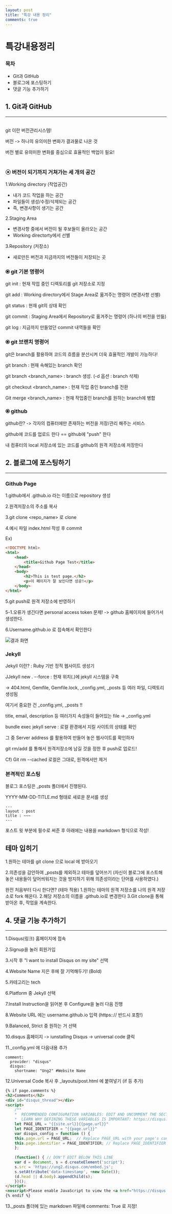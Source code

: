```yaml
---
layout: post
title: "특강 내용 정리"
comments: true
---
```


# 특강내용정리


### 목차
* Git과 GitHub
* 블로그에 포스팅하기
* 댓글 기능 추가하기



## 1. Git과 GitHub
---
</br>
git 이란 버전관리시스템!

​버전 -> 하나의 유의미한 변화가 결과물로 나온 것

​버전 별로 유의미한 변화를 중심으로 효율적인 백업이 필요! 
</br> </br>

### ⦿ 버전이 되기까지 거쳐가는 세 개의 공간

1.Working directory (작업공간)

- 내가 코드 작업을 하는 공간
- 파일들이 생성/수정/삭제되는 공간
- 즉, 변경사항이 생기는 공간

2.Staging Area

- 변경사항 중에서 버전이 될 후보들이 올라오는 공간
- Working directorty에서 선별
​

3.Repository (저장소)

- 새로만든 버전과 지금까지의 버전들이 저장되는 곳



### ⦿ git 기본 명령어 

git init : 현재 작업 중인 디렉토리를 git 저장소로 지정

git add : Working directory에서 Stage Area로 옮겨주는 명령어 (변경사항 선별)

git status : 현재 git의 상태 확인

git commit : Staging Area에서 Repository로 옮겨주는 명령어 (하나의 버전을 만듦)

git log : 지금까지 만들었던 commit 내역들을 확인


### ⦿ git 브랜치 명령어

git은 branch를 활용하여 코드의 흐름을 분산시켜 더욱 효율적인 개발이 가능하다!

git branch : 현재 속해있는 branch 확인

git branch <branch_name> : branch 생성. (-d 옵션 : branch 삭제)

git checkout <branch_name> : 현재 작업 중인 branch를 전환

Git merge <branch_name> : 현재 작업중인 branch를 원하는 branch에 병합


### ⦿ github

github란? -> 각자의 컴퓨터에만 존재하는 버전을 저장/관리 해주는 서비스

github에 코드를 업로드 한다  ==  github에 "push" 한다

내 컴퓨터의 local 저장소에 있는 코드를 github의 원격 저장소에 저장한다




## 2. 블로그에 포스팅하기
___

### Github Page


1.github에서 <username>.github.io 라는 이름으로 repository 생성

2.원격저장소의 주소를 복사

3.git clone <repo_name> <path> 로 clone

4.예시 파일 index.html 작성 후 commit

Ex) 
```html
<!DOCTYPE html>
<html>
	<head>
		<title>Github Page Test</title>
	</head>
	<body>
		<h2>This is test page.</h2>
		<p>이 페이지가 잘 보인다면 성공!</p>
	</body>
</html>
```

5.git push로 원격 저장소에 반영하기

5-1.오류가 생긴다면 personal access token 문제! -> github 홈페이지에 들어가서 생성한다.

6.Username.github.io 로 접속해서 확인한다

![결과 화면](./img/IMG_FD0920FF55CA-1.jpeg)


### Jekyll


Jekyll 이란? : Ruby 기반 정적 웹사이트 생성기

JJekyll new . --force : 현재 위치(.)에 jekyll 시스템을 구축

-> 404.html, Gemfile, Gemfile.lock, _config.yml, _posts 등 여러 파일, 디렉토리 생성됨

여기서 중요한 건 _config.yml, _posts !!

title, email, description 등 여러가지 속성들이 들어있는 file -> _config.yml

bundle exec jekyll serve : 로컬 환경에서 지킬 사이트의 상태를 확인

그 중 Server address 를 활용하여 만들어 놓은 웹사이트를 확인하자

git rm/add 를 통해서 원격저장소에 남길 것을 정한 후 push로 업로드!

Cf) Git rm --cached 로컬은 그대로, 원격에서만 제거

### 본격적인 포스팅

블로그 포스팅은 _posts 폴더에서 진행된다.

YYYY-MM-DD-TITLE.md 형태로 새로운 문서를 생성

```
---
layout : post
title : ~~~
---
```
포스트 윗 부분에 필수로 써준 후 아래에는 내용을 markdown 형식으로 작성!


## 테마 입히기


1.원하는 테마를 git clone 으로 local 에 받아오기

2.의존성을 감안하여 _posts를 제외하고 테마를 덮어쓰기
(자신이 블로그에 포스트해 놓은 내용들이 덮어씌워지는 것을 방지하기 위해 의존성이라는 단어를 사용하였다.)


완전 처음부터 다시 한다면? (테마 적용)
1.원하는 테마의 원격 저장소를 나의 원격 저장소로 fork 해온다.
2.해당 저장소의 이름을 <username>.github.io로 변경한다
3.Git clone을 통해 받아온 후, 작업을 계속한다.



## 4. 댓글 기능 추가하기
___

1.Disqus(링크) 홈페이지에 접속

2.Signup을 눌러 회원가입

3.시작 후 "I want to install Disqus on my site" 선택

4.Website Name 지은 후에 잘 기억해두기! (Bold)

5.카테고리는 tech

6.Platform 중 Jekyll 선택

7.Install Instruction을 읽어본 후 Configure을 눌러 다음 진행

8.Website URL 에는 username.github.io 입력 (https::// 반드시 포함!)

9.Balanced, Strict 중 원하는 거 선택

10.disqus 홈페이지 -> iunstalling Disqus -> universal code 클릭

11._config.yml 에 다음내용 추가
```
comment:
  provider: "disqus"
  disqus:
    shortname: "Ung2" #Website Name
```

12.Universal Code 복사 후 _layouts/post.html 에 붙여넣기 (if 등 추가)
```html
{% if page.comments %}
<h2>Comments</h2>
<div id="disqus_thread"></div>
<script>
    /**
    *  RECOMMENDED CONFIGURATION VARIABLES: EDIT AND UNCOMMENT THE SECTION BELOW TO INSERT DYNAMIC VALUES FROM YOUR PLATFORM OR CMS.
    *  LEARN WHY DEFINING THESE VARIABLES IS IMPORTANT: https://disqus.com/admin/universalcode/#configuration-variables    */
    let PAGE_URL = "{{site.url}}{{page.url}}"
    let PAGE_IDENTIFIER = "{{page.url}}"
    var disqus_config = function () {
    this.page.url = PAGE_URL;  // Replace PAGE_URL with your page's canonical URL variable
    this.page.identifier = PAGE_IDENTIFIER; // Replace PAGE_IDENTIFIER with your page's unique identifier variable
    };
    
    (function() { // DON'T EDIT BELOW THIS LINE
    var d = document, s = d.createElement('script');
    s.src = 'https://ung2.disqus.com/embed.js';
    s.setAttribute('data-timestamp', +new Date());
    (d.head || d.body).appendChild(s);
    })();
</script>
<noscript>Please enable JavaScript to view the <a href="https://disqus.com/?ref_noscript">comments powered by Disqus.</a></noscript>
{% endif %}
```

13._posts 폴더에 있는 markdown 파일에 comments: True 로 지정!
